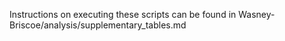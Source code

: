 Instructions on executing these scripts can be found in Wasney-Briscoe/analysis/supplementary_tables.md
